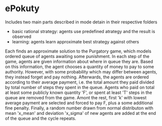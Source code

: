 # ePokuty

Includes two main parts described in mode detain in their respective folders
- basic rational strategy: agents use predefined atrategy and the result is observed
- learning: agents learn approximate best strategy against others

Each finds an approximate solution to the Purgatory game, which models ordered queue of agents awaiting some punishment.
In each step of the game, agents are given information about where in queue they are. 
Based on this information, the agent chooses a quantity of money to pay to some authority. 
However, with some probability which may differ between agents, they instead forget and pay nothing.
Afterwards, the agents are ordered according to their average payment, i.e. the total amount they paid divided by total number of steps they spent in the queue.
Agents who paid on total at least some publicly known quantity 'F', or spent at least 'T' steps in the queue are removed from the game. 
Amont the rest, first 'k' with lowest average payment are selected and forced to pay F, plus a some additional fine penalty.
Finally, a random number drawn from normal distributon with mean 'x_mean' and deviation 'x_sigma' of new agents are added at the end of the queue and the cycle repeats.





